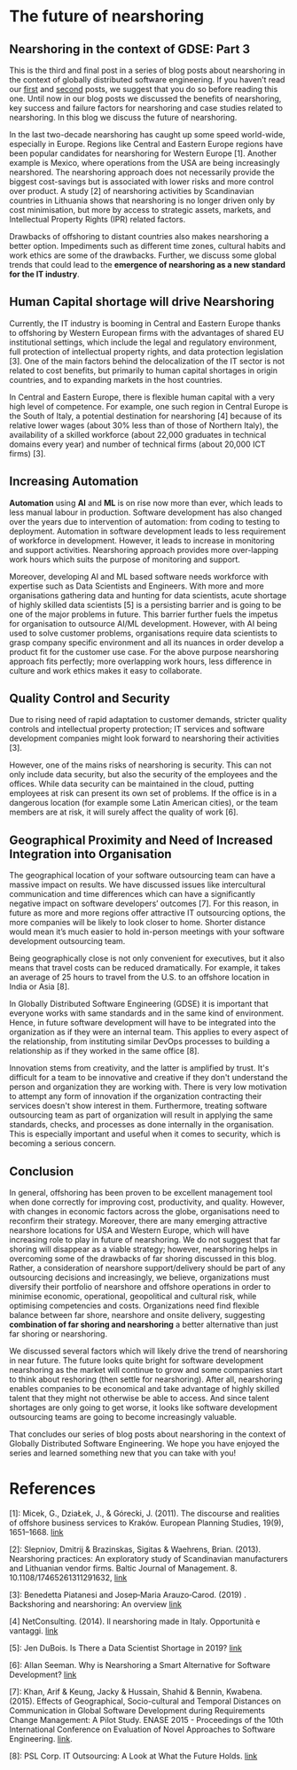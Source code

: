 # The future of nearshoring

## Nearshoring in the context of GDSE: Part 3


This is the third and final post in a series of blog posts about nearshoring in the context of globally distributed software engineering. If you haven’t read our [first](https://github.com/pradyot-09/GDSE2020/blob/master/blog1.md) and [second](https://github.com/pradyot-09/GDSE2020/blob/master/blog2.md) posts, we suggest that you do so before reading this one.
Until now in our blog posts we discussed the benefits of nearshoring, key success and failure factors for nearshoring and case studies related to nearshoring. In this blog we discuss the future of nearshoring.

In the last two-decade nearshoring has caught up some speed world-wide, especially in Europe. Regions like Central and Eastern Europe regions have been popular candidates for nearshoring for Western Europe [1]. Another example is Mexico, where operations from the USA are being increasingly nearshored. The nearshoring approach does not necessarily provide the biggest cost-savings but is associated with lower risks and more control over product. A study [2] of nearshoring activities by Scandinavian countries in Lithuania shows that nearshoring is no longer driven only by cost minimisation, but more by access to strategic assets, markets, and Intellectual Property Rights (IPR) related factors.

Drawbacks of offshoring to distant countries also makes nearshoring a better option. Impediments such as different time zones, cultural habits and work ethics are some of the drawbacks. Further, we discuss some global trends that could lead to the **emergence of nearshoring as a new standard for the IT industry**.

## Human Capital shortage will drive Nearshoring

Currently, the IT industry is booming in Central and Eastern Europe thanks to offshoring by Western European firms with the advantages of shared EU institutional settings, which include the legal and regulatory environment, full protection of intellectual property rights, and data protection legislation [3]. One of the main factors behind the delocalization of the IT sector is not related to cost benefits, but primarily to human capital shortages in origin countries, and to expanding markets in the host countries. 

In Central and Eastern Europe, there is flexible human capital with a very high level of competence. For example, one such region in Central Europe is the South of Italy, a potential destination for nearshoring [4] because of its relative lower wages (about 30% less than of those of Northern Italy), the availability of a skilled workforce (about 22,000 graduates in technical domains every year) and number of technical firms (about 20,000 ICT firms) [3]. 

## Increasing Automation

**Automation** using **AI** and **ML** is on rise now more than ever, which leads to less manual labour in production. Software development has also changed over the years due to intervention of automation: from coding to testing to deployment. Automation in software development leads to less requirement of workforce in development. However, it leads to increase in monitoring and support activities. Nearshoring approach provides more over-lapping work hours which suits the purpose of monitoring and support.

Moreover, developing AI and ML based software needs workforce with expertise such as Data Scientists and Engineers. With more and more organisations gathering data and hunting for data scientists, acute shortage of highly skilled data scientists [5] is a persisting barrier and is going to be one of the major problems in future. This barrier further fuels the impetus for organisation to outsource AI/ML development. However, with AI being used to solve customer problems, organisations require data scientists to grasp company specific environment and all its nuances in order develop a product fit for the customer use case. For the above purpose nearshoring approach fits perfectly; more overlapping work hours, less difference in culture and work ethics makes it easy to collaborate. 

## Quality Control and Security

Due to rising need of rapid adaptation to customer demands, stricter quality controls and intellectual property protection; IT services and software development companies might look forward to nearshoring their activities [3].

However, one of the mains risks of nearshoring is security. This can not only include data security, but also the security of the employees and the offices. While data security can be maintained in the cloud, putting employees at risk can present its own set of problems. If the office is in a dangerous location (for example some Latin American cities), or the team members are at risk, it will surely affect the quality of work [6].

## Geographical Proximity and Need of Increased Integration into Organisation

The geographical location of your software outsourcing team can have a massive impact on results. We have discussed issues like intercultural communication and time differences which can have a significantly negative impact on software developers’ outcomes [7]. For this reason, in future as more and more regions offer attractive IT outsourcing options, the more companies will be likely to look closer to home. Shorter distance would mean it’s much easier to hold in-person meetings with your software development outsourcing team.

Being geographically close is not only convenient for executives, but it also means that travel costs can be reduced dramatically. For example, it takes an average of 25 hours to travel from the U.S. to an offshore location in India or Asia [8].

In Globally Distributed Software Engineering (GDSE) it is important that everyone works with same standards and in the same kind of environment. Hence, in future software development will have to be integrated into the organization as if they were an internal team. This applies to every aspect of the relationship, from instituting similar DevOps processes to building a relationship as if they worked in the same office [8]. 

Innovation stems from creativity, and the latter is amplified by trust. It's difficult for a team to be innovative and creative if they don't understand the person and organization they are working with. There is very low motivation to attempt any form of innovation if the organization contracting their services doesn't show interest in them. Furthermore, treating software outsourcing team as part of  organization will result in applying the same standards, checks, and processes as done internally in the organisation. This is especially important and useful when it comes to security, which is becoming a serious concern.
 
## Conclusion 

In general, offshoring has been proven to be excellent management tool when done correctly for improving cost, productivity, and quality. However, with changes in economic factors across the globe, organisations need to reconfirm their strategy. Moreover, there are many emerging attractive nearshore locations for USA and Western Europe, which will have increasing role to play in future of nearshoring. We do not suggest that far shoring will disappear as a viable strategy; however, nearshoring helps in overcoming some of the drawbacks of far shoring discussed in this blog. Rather, a consideration of nearshore support/delivery should be part of any outsourcing decisions and increasingly, we believe, organizations must diversify their portfolio of nearshore and offshore operations in order to minimise economic, operational, geopolitical and cultural risk, while optimising competencies and costs. Organizations need find flexible balance between far shore, nearshore and onsite delivery, suggesting **combination of far shoring and nearshoring** a better alternative than just far shoring or nearshoring.

We discussed several factors which will likely drive the trend of nearshoring in near future. The future looks quite bright for software development nearshoring as the market will continue to grow and some companies start to think about reshoring (then settle for nearshoring). After all, nearshoring enables companies to be economical and take advantage of highly skilled talent that they might not otherwise be able to access. And since talent shortages are only going to get worse, it looks like software development outsourcing teams are going to become increasingly valuable.

That concludes our series of blog posts about nearshoring in the context of Globally Distributed Software Engineering. We hope you have enjoyed the series and learned something new that you can take with you! 


# References

[1]: Micek, G., DziaŁek, J., & Górecki, J. (2011). The discourse and realities of offshore business services to Kraków. European Planning Studies, 19(9), 1651–1668. [link](https://doi-org.tudelft.idm.oclc.org/10.1080/09654313.2011.586195)

[2]: Slepniov, Dmitrij & Brazinskas, Sigitas & Waehrens, Brian. (2013). Nearshoring practices: An exploratory study of Scandinavian manufacturers and Lithuanian vendor firms. Baltic Journal of Management. 8. 10.1108/17465261311291632, [link](https://www.researchgate.net/publication/263103692_Nearshoring_practices_An_exploratory_study_of_Scandinavian_manufacturers_and_Lithuanian_vendor_firms)

[3]: Benedetta Piatanesi and Josep‐Maria Arauzo‐Carod. (2019) . Backshoring and nearshoring: An overview [link](https://doi-org.tudelft.idm.oclc.org/10.1111/grow.12316)

[4] NetConsulting. (2014). Il nearshoring made in Italy. Opportunità e vantaggi. [link](https://d3alc7xa4w7z55.cloudfront.net/static/upload/protected/201/0108/2014focusfinconscs_whitepapernearshore.pdf)

[5]: Jen DuBois. Is There a Data Scientist Shortage in 2019? [link](https://quanthub.com/is-there-a-data-scientist-shortage-in-2019/)

[6]: Allan Seeman. Why is Nearshoring a Smart Alternative for Software Development? [link](https://webcreek.com/en/blog/business/nearshoring-software-development-smart-alternative/)

[7]: Khan, Arif & Keung, Jacky & Hussain, Shahid & Bennin, Kwabena. (2015). Effects of Geographical, Socio-cultural and Temporal Distances on Communication in Global Software Development during Requirements Change Management: A Pilot Study. ENASE 2015 - Proceedings of the 10th International Conference on Evaluation of Novel Approaches to Software Engineering. [link](http://www.scitepress.org/DigitalLibrary/Link.aspx?doi=10.5220/0005331401590168). 

[8]: PSL Corp. IT Outsourcing: A Look at What the Future Holds. [link](https://www.pslcorp.com/nearshoring-outsourcing/it-outsourcing-a-look-at-what-the-future-holds-1/)

